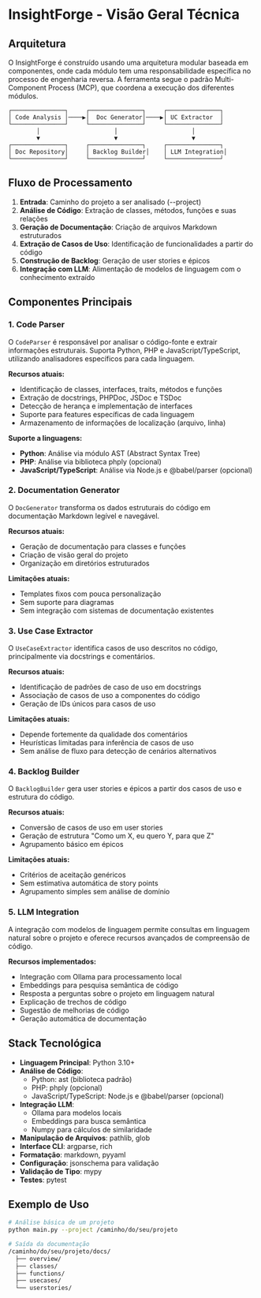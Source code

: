 # InsightForge - Visão Geral Técnica

## Arquitetura

O InsightForge é construído usando uma arquitetura modular baseada em componentes, onde cada módulo tem uma responsabilidade específica no processo de engenharia reversa. A ferramenta segue o padrão Multi-Component Process (MCP), que coordena a execução dos diferentes módulos.

```
┌───────────────┐     ┌───────────────┐     ┌───────────────┐
│ Code Analysis │────▶│  Doc Generator│────▶│ UC Extractor  │
└───────────────┘     └───────────────┘     └───────────────┘
        │                     │                     │
        ▼                     ▼                     ▼
┌───────────────┐     ┌───────────────┐     ┌───────────────┐
│ Doc Repository│     │ Backlog Builder│    │ LLM Integration│
└───────────────┘     └───────────────┘     └───────────────┘
```

## Fluxo de Processamento

1. **Entrada**: Caminho do projeto a ser analisado (--project)
2. **Análise de Código**: Extração de classes, métodos, funções e suas relações
3. **Geração de Documentação**: Criação de arquivos Markdown estruturados
4. **Extração de Casos de Uso**: Identificação de funcionalidades a partir do código
5. **Construção de Backlog**: Geração de user stories e épicos
6. **Integração com LLM**: Alimentação de modelos de linguagem com o conhecimento extraído

## Componentes Principais

### 1. Code Parser

O `CodeParser` é responsável por analisar o código-fonte e extrair informações estruturais. Suporta Python, PHP e JavaScript/TypeScript, utilizando analisadores específicos para cada linguagem.

**Recursos atuais:**
- Identificação de classes, interfaces, traits, métodos e funções
- Extração de docstrings, PHPDoc, JSDoc e TSDoc
- Detecção de herança e implementação de interfaces
- Suporte para features específicas de cada linguagem
- Armazenamento de informações de localização (arquivo, linha)

**Suporte a linguagens:**
- **Python**: Análise via módulo AST (Abstract Syntax Tree)
- **PHP**: Análise via biblioteca phply (opcional)
- **JavaScript/TypeScript**: Análise via Node.js e @babel/parser (opcional)

### 2. Documentation Generator

O `DocGenerator` transforma os dados estruturais do código em documentação Markdown legível e navegável.

**Recursos atuais:**
- Geração de documentação para classes e funções
- Criação de visão geral do projeto
- Organização em diretórios estruturados

**Limitações atuais:**
- Templates fixos com pouca personalização
- Sem suporte para diagramas
- Sem integração com sistemas de documentação existentes

### 3. Use Case Extractor

O `UseCaseExtractor` identifica casos de uso descritos no código, principalmente via docstrings e comentários.

**Recursos atuais:**
- Identificação de padrões de caso de uso em docstrings
- Associação de casos de uso a componentes do código
- Geração de IDs únicos para casos de uso

**Limitações atuais:**
- Depende fortemente da qualidade dos comentários
- Heurísticas limitadas para inferência de casos de uso
- Sem análise de fluxo para detecção de cenários alternativos

### 4. Backlog Builder

O `BacklogBuilder` gera user stories e épicos a partir dos casos de uso e estrutura do código.

**Recursos atuais:**
- Conversão de casos de uso em user stories
- Geração de estrutura "Como um X, eu quero Y, para que Z"
- Agrupamento básico em épicos

**Limitações atuais:**
- Critérios de aceitação genéricos
- Sem estimativa automática de story points
- Agrupamento simples sem análise de domínio

### 5. LLM Integration

A integração com modelos de linguagem permite consultas em linguagem natural sobre o projeto e oferece recursos avançados de compreensão de código.

**Recursos implementados:**
- Integração com Ollama para processamento local
- Embeddings para pesquisa semântica de código
- Resposta a perguntas sobre o projeto em linguagem natural
- Explicação de trechos de código
- Sugestão de melhorias de código
- Geração automática de documentação

## Stack Tecnológica

- **Linguagem Principal**: Python 3.10+
- **Análise de Código**: 
  - Python: ast (biblioteca padrão)
  - PHP: phply (opcional)
  - JavaScript/TypeScript: Node.js e @babel/parser (opcional)
- **Integração LLM**:
  - Ollama para modelos locais
  - Embeddings para busca semântica
  - Numpy para cálculos de similaridade
- **Manipulação de Arquivos**: pathlib, glob
- **Interface CLI**: argparse, rich
- **Formatação**: markdown, pyyaml
- **Configuração**: jsonschema para validação
- **Validação de Tipo**: mypy
- **Testes**: pytest

## Exemplo de Uso

```bash
# Análise básica de um projeto
python main.py --project /caminho/do/seu/projeto

# Saída da documentação
/caminho/do/seu/projeto/docs/
  ├── overview/
  ├── classes/
  ├── functions/
  ├── usecases/
  └── userstories/
```